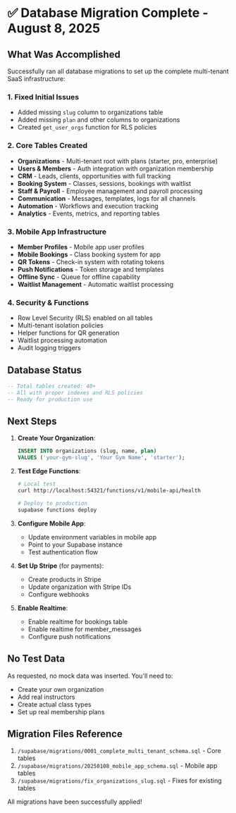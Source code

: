 # ✅ Database Migration Complete - August 8, 2025

## What Was Accomplished

Successfully ran all database migrations to set up the complete multi-tenant SaaS infrastructure:

### 1. Fixed Initial Issues
- Added missing `slug` column to organizations table
- Added missing `plan` and other columns to organizations
- Created `get_user_orgs` function for RLS policies

### 2. Core Tables Created
- **Organizations** - Multi-tenant root with plans (starter, pro, enterprise)
- **Users & Members** - Auth integration with organization membership
- **CRM** - Leads, clients, opportunities with full tracking
- **Booking System** - Classes, sessions, bookings with waitlist
- **Staff & Payroll** - Employee management and payroll processing
- **Communication** - Messages, templates, logs for all channels
- **Automation** - Workflows and execution tracking
- **Analytics** - Events, metrics, and reporting tables

### 3. Mobile App Infrastructure
- **Member Profiles** - Mobile app user profiles
- **Mobile Bookings** - Class booking system for app
- **QR Tokens** - Check-in system with rotating tokens
- **Push Notifications** - Token storage and templates
- **Offline Sync** - Queue for offline capability
- **Waitlist Management** - Automatic waitlist processing

### 4. Security & Functions
- Row Level Security (RLS) enabled on all tables
- Multi-tenant isolation policies
- Helper functions for QR generation
- Waitlist processing automation
- Audit logging triggers

## Database Status

```sql
-- Total tables created: 40+
-- All with proper indexes and RLS policies
-- Ready for production use
```

## Next Steps

1. **Create Your Organization**:
   ```sql
   INSERT INTO organizations (slug, name, plan)
   VALUES ('your-gym-slug', 'Your Gym Name', 'starter');
   ```

2. **Test Edge Functions**:
   ```bash
   # Local test
   curl http://localhost:54321/functions/v1/mobile-api/health
   
   # Deploy to production
   supabase functions deploy
   ```

3. **Configure Mobile App**:
   - Update environment variables in mobile app
   - Point to your Supabase instance
   - Test authentication flow

4. **Set Up Stripe** (for payments):
   - Create products in Stripe
   - Update organization with Stripe IDs
   - Configure webhooks

5. **Enable Realtime**:
   - Enable realtime for bookings table
   - Enable realtime for member_messages
   - Configure push notifications

## No Test Data

As requested, no mock data was inserted. You'll need to:
- Create your own organization
- Add real instructors
- Create actual class types
- Set up real membership plans

## Migration Files Reference

1. `/supabase/migrations/0001_complete_multi_tenant_schema.sql` - Core tables
2. `/supabase/migrations/20250108_mobile_app_schema.sql` - Mobile app tables
3. `/supabase/migrations/fix_organizations_slug.sql` - Fixes for existing tables

All migrations have been successfully applied!